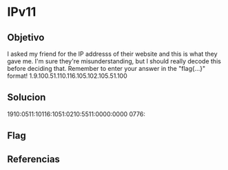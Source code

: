 # IPv11

## Objetivo
I asked my friend for the IP addresss of their website and this is what they gave me. I'm sure they're misunderstanding, but I should really decode this before deciding that. Remember to enter your answer in the "flag{...}" format! 1.9.100.51.110.116.105.102.105.51.100

## Solucion

1910:0511:10116:1051:0210:5511:0000:0000
0776:
## Flag

## Referencias